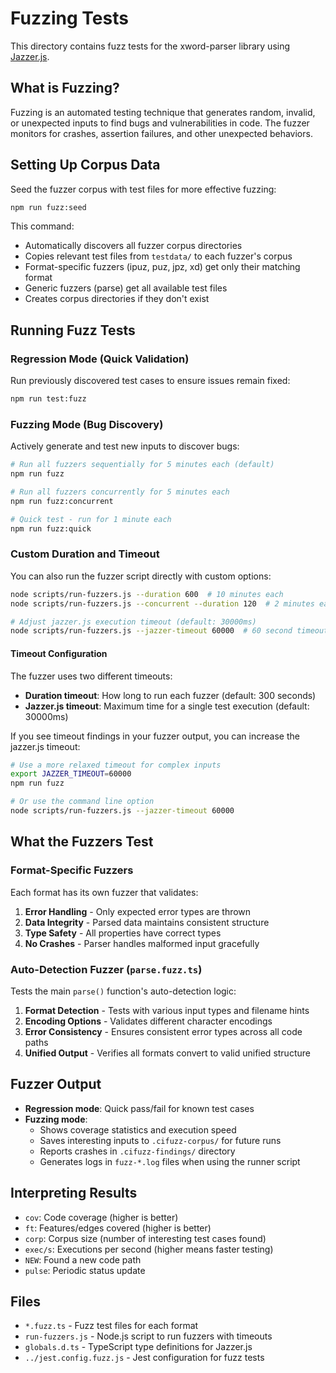 # Fuzzing Tests

This directory contains fuzz tests for the xword-parser library using [Jazzer.js](https://github.com/CodeIntelligenceTesting/jazzer.js).

## What is Fuzzing?

Fuzzing is an automated testing technique that generates random, invalid, or unexpected inputs to find bugs and vulnerabilities in code. The fuzzer monitors for crashes, assertion failures, and other unexpected behaviors.

## Setting Up Corpus Data

Seed the fuzzer corpus with test files for more effective fuzzing:

```bash
npm run fuzz:seed
```

This command:

- Automatically discovers all fuzzer corpus directories
- Copies relevant test files from `testdata/` to each fuzzer's corpus
- Format-specific fuzzers (ipuz, puz, jpz, xd) get only their matching format
- Generic fuzzers (parse) get all available test files
- Creates corpus directories if they don't exist

## Running Fuzz Tests

### Regression Mode (Quick Validation)

Run previously discovered test cases to ensure issues remain fixed:

```bash
npm run test:fuzz
```

### Fuzzing Mode (Bug Discovery)

Actively generate and test new inputs to discover bugs:

```bash
# Run all fuzzers sequentially for 5 minutes each (default)
npm run fuzz

# Run all fuzzers concurrently for 5 minutes each
npm run fuzz:concurrent

# Quick test - run for 1 minute each
npm run fuzz:quick
```

### Custom Duration and Timeout

You can also run the fuzzer script directly with custom options:

```bash
node scripts/run-fuzzers.js --duration 600  # 10 minutes each
node scripts/run-fuzzers.js --concurrent --duration 120  # 2 minutes each, concurrent

# Adjust jazzer.js execution timeout (default: 30000ms)
node scripts/run-fuzzers.js --jazzer-timeout 60000  # 60 second timeout per test
```

#### Timeout Configuration

The fuzzer uses two different timeouts:

- **Duration timeout**: How long to run each fuzzer (default: 300 seconds)
- **Jazzer.js timeout**: Maximum time for a single test execution (default: 30000ms)

If you see timeout findings in your fuzzer output, you can increase the jazzer.js timeout:

```bash
# Use a more relaxed timeout for complex inputs
export JAZZER_TIMEOUT=60000
npm run fuzz

# Or use the command line option
node scripts/run-fuzzers.js --jazzer-timeout 60000
```

## What the Fuzzers Test

### Format-Specific Fuzzers

Each format has its own fuzzer that validates:

1. **Error Handling** - Only expected error types are thrown
2. **Data Integrity** - Parsed data maintains consistent structure
3. **Type Safety** - All properties have correct types
4. **No Crashes** - Parser handles malformed input gracefully

### Auto-Detection Fuzzer (`parse.fuzz.ts`)

Tests the main `parse()` function's auto-detection logic:

1. **Format Detection** - Tests with various input types and filename hints
2. **Encoding Options** - Validates different character encodings
3. **Error Consistency** - Ensures consistent error types across all code paths
4. **Unified Output** - Verifies all formats convert to valid unified structure

## Fuzzer Output

- **Regression mode**: Quick pass/fail for known test cases
- **Fuzzing mode**:
  - Shows coverage statistics and execution speed
  - Saves interesting inputs to `.cifuzz-corpus/` for future runs
  - Reports crashes in `.cifuzz-findings/` directory
  - Generates logs in `fuzz-*.log` files when using the runner script

## Interpreting Results

- `cov`: Code coverage (higher is better)
- `ft`: Features/edges covered (higher is better)
- `corp`: Corpus size (number of interesting test cases found)
- `exec/s`: Executions per second (higher means faster testing)
- `NEW`: Found a new code path
- `pulse`: Periodic status update

## Files

- `*.fuzz.ts` - Fuzz test files for each format
- `run-fuzzers.js` - Node.js script to run fuzzers with timeouts
- `globals.d.ts` - TypeScript type definitions for Jazzer.js
- `../jest.config.fuzz.js` - Jest configuration for fuzz tests
